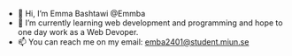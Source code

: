 - 👋 Hi, I’m Emma Bashtawi @Emmba
- 🌱 I’m currently learning web development and programming and hope to one day work as a Web Devoper. 
- 📫 You can reach me on my email: emba2401@student.miun.se

<!---
Emmba/Emmba is a ✨ special ✨ repository because its `README.md` (this file) appears on your GitHub profile.
You can click the Preview link to take a look at your changes.
--->
